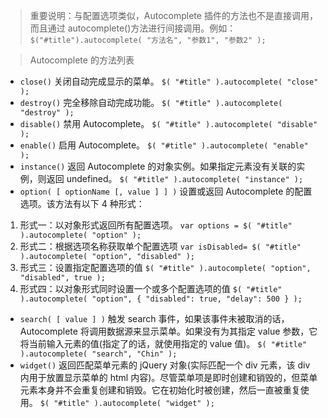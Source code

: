 > 重要说明：与配置选项类似，Autocomplete 插件的方法也不是直接调用，而且通过 autocomplete()方法进行间接调用。例如：`$("#title").autocomplete( "方法名", "参数1", "参数2" );`

> Autocomplete 的方法列表

- `close()` 关闭自动完成显示的菜单。 `$( "#title" ).autocomplete( "close" );`
- `destroy()` 完全移除自动完成功能。 `$( "#title" ).autocomplete( "destroy" );`
- `disable()` 禁用 Autocomplete。 `$( "#title" ).autocomplete( "disable" );`
- `enable()` 启用 Autocomplete。 `$( "#title" ).autocomplete( "enable" );`
- `instance()` 返回 Autocomplete 的对象实例。如果指定元素没有关联的实例，则返回 undefined。 `$( "#title" ).autocomplete( "instance" );`
- `option( [ optionName [, value ] ] )` 设置或返回 Autocomplete 的配置选项。该方法有以下 4 种形式：

1. 形式一：以对象形式返回所有配置选项。 `var options = $( "#title" ).autocomplete( "option" );`
2. 形式二：根据选项名称获取单个配置选项 `var isDisabled= $( "#title" ).autocomplete( "option", "disabled" );`
3. 形式三：设置指定配置选项的值 `$( "#title" ).autocomplete( "option", "disabled", true );`
4. 形式四：以对象形式同时设置一个或多个配置选项的值 `$( "#title" ).autocomplete( "option", { "disabled": true, "delay": 500 } );`

- `search( [ value ] )` 触发 search 事件，如果该事件未被取消的话，Autocomplete 将调用数据源来显示菜单。如果没有为其指定 value 参数，它将当前输入元素的值(指定了的话，就使用指定的 value 值)。 `$( "#title" ).autocomplete( "search", "Chin" );`
- `widget()` 返回匹配菜单元素的 jQuery 对象(实际匹配一个 div 元素，该 div 内用于放置显示菜单的 html 内容)。尽管菜单项是即时创建和销毁的，但菜单元素本身并不会重复创建和销毁。它在初始化时被创建，然后一直被重复使用。 `$( "#title" ).autocomplete( "widget" );`
